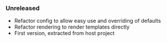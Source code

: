 ### Unreleased

* Refactor config to allow easy use and overriding of defaults
* Refactor rendering to render templates directly
* First version, extracted from host project
